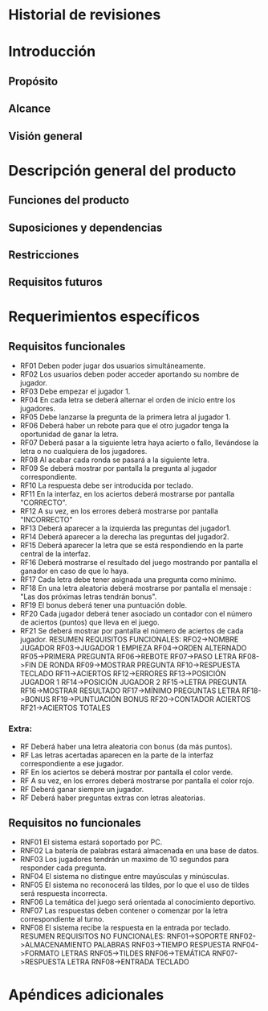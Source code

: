 # Historial de revisiones

  
# Introducción
## Propósito
## Alcance
## Visión general

# Descripción general del producto
## Funciones del producto
## Suposiciones y dependencias
## Restricciones
## Requisitos futuros

# Requerimientos específicos
## Requisitos funcionales
* RF01 Deben poder jugar dos usuarios simultáneamente. 
* RF02 Los usuarios deben poder acceder aportando su nombre de jugador.
* RF03 Debe empezar el jugador 1.
* RF04 En cada letra se deberá alternar el orden de inicio entre los jugadores.
* RF05 Debe lanzarse la pregunta de la primera letra al jugador 1.
* RF06 Deberá haber un rebote para que el otro jugador tenga la oportunidad de ganar la letra.
* RF07 Deberá pasar a la siguiente letra haya acierto o fallo, llevándose la letra o no cualquiera de los jugadores.
* RF08 Al acabar cada ronda se pasará a la siguiente letra.
* RF09 Se deberá mostrar por pantalla la pregunta al jugador correspondiente. 
* RF10 La respuesta debe ser introducida por teclado.
* RF11 En la interfaz, en los aciertos deberá mostrarse por pantalla "CORRECTO".
* RF12 A su vez, en los errores deberá mostrarse por pantalla "INCORRECTO"
* RF13 Deberá aparecer a la izquierda las preguntas del jugador1.
* RF14 Deberá aparecer a la derecha las preguntas del jugador2.
* RF15 Deberá aparecer la letra que se está respondiendo en la parte central de la interfaz.
* RF16 Deberá mostrarse el resultado del juego mostrando por pantalla el ganador en caso de que lo haya.
* RF17 Cada letra debe tener asignada una pregunta como mínimo.
* RF18 En una letra aleatoria deberá mostrarse por pantalla el mensaje : "Las dos próximas letras tendrán bonus".
* RF19 El bonus deberá tener una puntuación doble.
* RF20 Cada jugador deberá tener asociado un contador con el número de aciertos (puntos) que lleva en el juego.
* RF21 Se deberá mostrar por pantalla el número de aciertos de cada jugador.
RESUMEN REQUISITOS FUNCIONALES:
    RFO2->NOMBRE JUGADOR
    RF03->JUGADOR 1 EMPIEZA
    RF04->ORDEN ALTERNADO
    RF05->PRIMERA PREGUNTA
    RF06->REBOTE
    RF07->PASO LETRA
    RF08->FIN DE RONDA
    RF09->MOSTRAR PREGUNTA
    RF10->RESPUESTA TECLADO
    RF11->ACIERTOS
    RF12->ERRORES
    RF13->POSICIÓN JUGADOR 1
    RF14->POSICIÓN JUGADOR 2
    RF15->LETRA PREGUNTA
    RF16->MOSTRAR RESULTADO
    RF17->MÍNIMO PREGUNTAS LETRA
    RF18->BONUS
    RF19->PUNTUACIÓN BONUS
    RF20->CONTADOR ACIERTOS
    RF21->ACIERTOS TOTALES
### Extra:
* RF Deberá haber una letra aleatoria con bonus (da más puntos).
* RF Las letras acertadas aparecen en la parte de la interfaz correspondiente a ese jugador.
* RF En los aciertos se deberá mostrar por pantalla el color verde.
* RF A su vez, en los errores deberá mostrarse por pantalla el color rojo.
* RF Deberá ganar siempre un jugador.
* RF Deberá haber preguntas extras con letras aleatorias.


## Requisitos no funcionales
* RNF01 El sistema estará soportado por PC.
* RNF02 La batería de palabras estará almacenada en una base de datos.
* RNF03 Los jugadores tendrán un maximo de 10 segundos para responder cada pregunta.
* RNF04 El sistema no distingue entre mayúsculas y minúsculas.
* RNF05 El sistema no reconocerá las tildes, por lo que el uso de tildes será respuesta incorrecta.
* RNF06 La temática del juego será orientada al conocimiento deportivo.
* RNF07 Las respuestas deben contener o comenzar por la letra correspondiente al turno.
* RNF08 El sistema recibe la respuesta en la entrada por teclado.
RESUMEN REQUISITOS NO FUNCIONALES:
    RNF01->SOPORTE
    RNF02->ALMACENAMIENTO PALABRAS
    RNF03->TIEMPO RESPUESTA
    RNF04->FORMATO LETRAS
    RNF05->TILDES
    RNF06->TEMÁTICA
    RNF07->RESPUESTA LETRA
    RNF08->ENTRADA TECLADO

# Apéndices adicionales
